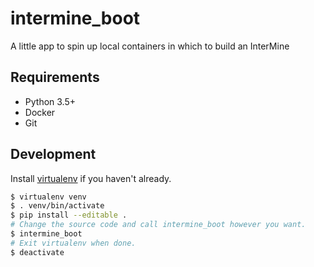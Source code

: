 # intermine_boot

A little app to spin up local containers in which to build an InterMine

## Requirements
- Python 3.5+
- Docker
- Git

## Development

Install [virtualenv](https://virtualenv.pypa.io/en/stable/installation/) if you haven't already.

```bash
$ virtualenv venv
$ . venv/bin/activate
$ pip install --editable .
# Change the source code and call intermine_boot however you want.
$ intermine_boot
# Exit virtualenv when done.
$ deactivate
```
